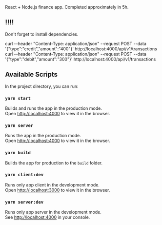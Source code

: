 React + Node.js finance app. Completed approximately in 5h.

## !!!!

Don't forget to install dependencies.

curl --header "Content-Type: application/json" --request POST --data '{"type":"credit","amount":"400"}' http://localhost:4000/api/v1/transactions
curl --header "Content-Type: application/json" --request POST --data '{"type":"debit","amount":"300"}' http://localhost:4000/api/v1/transactions

## Available Scripts

In the project directory, you can run:

### `yarn start`

Builds and runs the app in the production mode.<br />
Open [http://localhost:4000](http://localhost:4000) to view it in the browser.

### `yarn server`

Runs the app in the production mode.<br />
Open [http://localhost:4000](http://localhost:4000) to view it in the browser.

### `yarn build`

Builds the app for production to the `build` folder.<br />

### `yarn client:dev`

Runs only app client in the development mode.<br />
Open [http://localhost:3000](http://localhost:3000) to view it in the browser.

### `yarn server:dev`

Runs only app server in the development mode.<br />
See [http://localhost:4000](http://localhost:4000) in your console.
